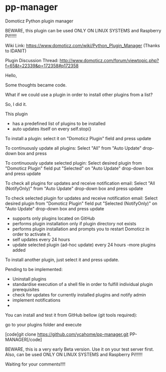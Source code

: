 # pp-manager
Domoticz Python plugin manager


BEWARE, this plugin can be used ONLY ON LINUX SYSTEMS and Raspberry Pi!!!!!!


Wiki Link: https://www.domoticz.com/wiki/Python_Plugin_Manager (Thanks to IDANIT)


Plugin Discussion Thread:  http://www.domoticz.com/forum/viewtopic.php?f=65&t=22339&p=172358#p172358


Hello,

Some thoughts became code.

What if we could use a plugin in order to install other plugins from a list?

So, I did it.

This plugin 
- has a predefined list of plugins to be installed 
- auto updates itself on every self.stop()

To install a plugin: select it on "Domoticz Plugin" field and press update

To continuously update all plugins: Select "All" from "Auto Update" drop-down box and press 

To continuously update selected plugin: Select desired plugin from "Domoticz Plugin" field put "Selected" on "Auto Update" drop-down box and press update

To check all plugins for updates and receive notification email: Select "All (NotifyOnly)" from "Auto Update" drop-down box and press update

To check selected plugin for updates and receive notification email: Select desired plugin from "Domoticz Plugin" field put "Selected (NotifyOnly)" on "Auto Update" drop-down box and press update


- supports only plugins located on GitHub
- performs plugin installation only if plugin directory not exists
- performs plugin installation and prompts you to restart Domoticz in order to activate it.
- self updates every 24 hours
- update selected plugin (ad-hoc update) every 24 hours
 -more plugins added

To install another plugin, just select it and press update.


Pending to be implemented:
 - Uninstall plugins
 - standardise execution of a shell file in order to fulfill individual plugin prerequisites
 - check for updates for currently installed plugins and notify admin
 - implement notifications 
 - 



You can install and test it from GitHub bellow (git tools required):

go to your plugins folder
and execute 

[code]git clone https://github.com/ycahome/pp-manager.git PP-MANAGER[/code]




BEWARE, this is a very early Beta version. Use it on your test server first.
Also, can be used ONLY ON LINUX SYSTEMS and Raspberry Pi!!!!!!


Waiting for your comments!!!!

